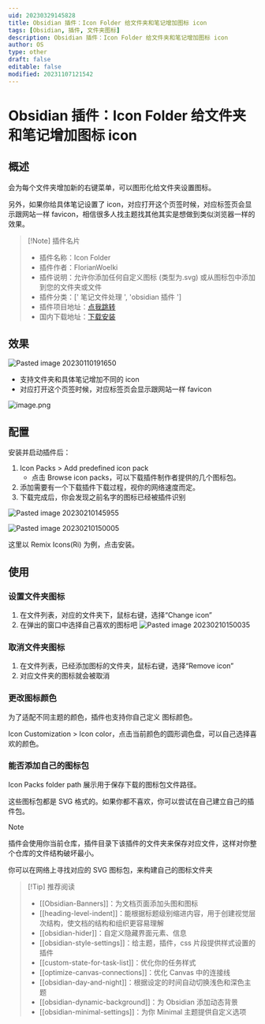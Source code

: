 ```yaml
---
uid: 20230329145828
title: Obsidian 插件：Icon Folder 给文件夹和笔记增加图标 icon
tags: [Obsidian, 插件, 文件夹图标]
description: Obsidian 插件：Icon Folder 给文件夹和笔记增加图标 icon
author: OS
type: other
draft: false
editable: false
modified: 20231107121542
---
```


# Obsidian 插件：Icon Folder 给文件夹和笔记增加图标 icon

## 概述

会为每个文件夹增加新的右键菜单，可以图形化给文件夹设置图标。

另外，如果你给具体笔记设置了 icon，对应打开这个页签时候，对应标签页会显示跟网站一样 favicon，相信很多人找主题找其他其实是想做到类似浏览器一样的效果。

> [!Note] 插件名片
> - 插件名称：Icon Folder
> - 插件作者：FlorianWoelki
> - 插件说明：允许你添加任何自定义图标 (类型为.svg) 或从图标包中添加到您的文件夹或文件
> - 插件分类：[' 笔记文件处理 ', 'obsidian 插件 ']
> - 插件项目地址：[点我跳转](https://github.com/FlorianWoelki/obsidian-icon-folder)
> - 国内下载地址：[下载安装](https://pkmer.cn/products/plugin/pluginMarket/?obsidian-icon-folder)

## 效果

![Pasted image 20230110191650](https://cdn.pkmer.cn/images/9ae0188f8195e036b9ada0a5508126b6_MD5.png!pkmer)

- 支持文件夹和具体笔记增加不同的 icon
- 对应打开这个页签时候，对应标签页会显示跟网站一样 favicon

![image.png](https://cdn.pkmer.cn/images/20231107121509.png!pkmer)

## 配置

安装并启动插件后：

1. Icon Packs > Add predefined icon pack
    - 点击 Browse icon packs，可以下载插件制作者提供的几个图标包。
2. 添加需要有一个下载插件下载过程，视你的网络速度而定。
3. 下载完成后，你会发现之前名字的图标已经被插件识别

![Pasted image 20230210145955](https://cdn.pkmer.cn/images/ac97aa3edf7496cbdb59169fad17e5ce_MD5.png!pkmer)

![Pasted image 20230210150005](https://cdn.pkmer.cn/images/a9658c2df81635670620a2ac71265cc4_MD5.png!pkmer)

这里以 Remix Icons(Ri) 为例，点击安装。

## 使用

### 设置文件夹图标

1. 在文件列表，对应的文件夹下，鼠标右键，选择“Change icon”
2. 在弹出的窗口中选择自己喜欢的图标吧
   ![Pasted image 20230210150035](https://cdn.pkmer.cn/images/fb4490cc0c9f836c1d832ae0fdfd6d18_MD5.png!pkmer)

### 取消文件夹图标

1. 在文件列表，已经添加图标的文件夹，鼠标右键，选择“Remove icon”
2. 对应文件夹的图标就会被取消

### 更改图标颜色

为了适配不同主题的颜色，插件也支持你自己定义 图标颜色。

Icon Customization > Icon color，点击当前颜色的圆形调色盘，可以自己选择喜欢的颜色。

### 能否添加自己的图标包

Icon Packs folder path 展示用于保存下载的图标包文件路径。

这些图标包都是 SVG 格式的。如果你都不喜欢，你可以尝试在自己建立自己的插件包。

> [!Note]
> 插件会使用你当前仓库，插件目录下该插件的文件夹来保存对应文件，这样对你整个仓库的文件结构破坏最小。

你可以在网络上寻找对应的 SVG 图标包，来构建自己的图标文件夹

> [!Tip] 推荐阅读
> - [[Obsidian-Banners]]：为文档页面添加头图和图标
> - [[heading-level-indent]]：能根据标题级别缩进内容，用于创建视觉层次结构，使文档的结构和组织更容易理解
> - [[obsidian-hider]]：自定义隐藏界面元素、信息
> - [[obsidian-style-settings]]：给主题，插件，css 片段提供样式设置的插件
> - [[custom-state-for-task-list]]：优化你的任务样式
> - [[optimize-canvas-connections]]：优化 Canvas 中的连接线
> - [[obsidian-day-and-night]]：根据设定的时间自动切换浅色和深色主题
> - [[obsidian-dynamic-background]]：为 Obsidian 添加动态背景
> - [[obsidian-minimal-settings]]：为你 Minimal 主题提供自定义选项